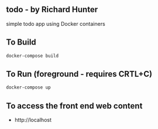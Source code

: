 ## todo - by Richard Hunter
simple todo app using Docker containers

## To Build
```bash
docker-compose build
```

## To Run (foreground - requires CRTL+C)
```bash
docker-compose up
```

## To access the front end web content
* http://localhost



